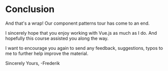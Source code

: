 # Conclusion

And that's a wrap! Our component patterns tour has come to an end.

I sincerely hope that you enjoy working with Vue.js as much as I do. And hopefully this course assisted you along the way.

I want to encourage you again to send any feedback, suggestions, typos to me to further help improve the material.

Sincerely Yours,
-Frederik